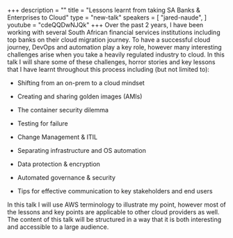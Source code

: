 +++
description = ""
title = "Lessons learnt from taking SA Banks & Enterprises to Cloud"
type = "new-talk"
speakers = [
        "jared-naude",
]
youtube = "cdeQQDwNJQk"
+++
Over the past 2 years, I have been working with several South African financial services institutions including top banks on their cloud migration journey. To have a successful cloud journey, DevOps and automation play a key role, however many interesting challenges arise when you take a heavily regulated industry to cloud. In this talk I will share some of these challenges, horror stories and key lessons that I have learnt throughout this process including (but not limited to):

- Shifting from an on-prem to a cloud mindset

- Creating and sharing golden images (AMIs)

- The container security dilemma

- Testing for failure

- Change Management & ITIL

- Separating infrastructure and OS automation

- Data protection & encryption

- Automated governance & security

- Tips for effective communication to key stakeholders and end users

In this talk I will use AWS terminology to illustrate my point, however most of the lessons and key points are applicable to other cloud providers as well. The content of this talk will be structured in a way that it is both interesting and accessible to a large audience.